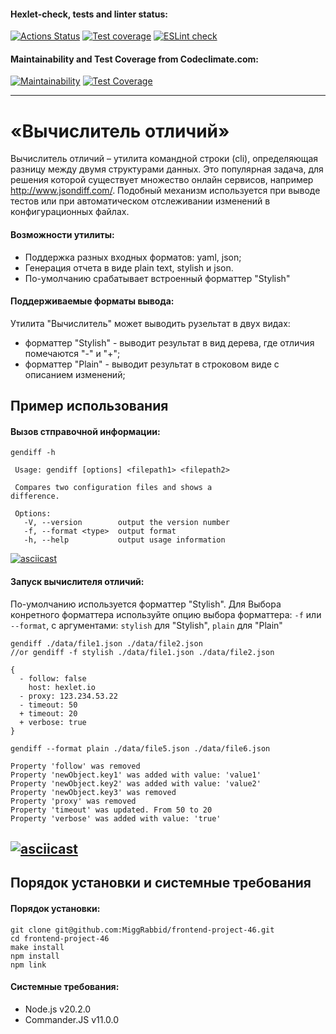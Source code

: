 #### Hexlet-check, tests and linter status:
[![Actions Status](https://github.com/MiggRabbid/frontend-project-46/workflows/hexlet-check/badge.svg)](https://github.com/MiggRabbid/frontend-project-46/actions)
[![Test coverage](https://github.com/MiggRabbid/frontend-project-46/actions/workflows/tests.yml/badge.svg)](https://github.com/MiggRabbid/frontend-project-46/actions/workflows/tests.yml)
[![ESLint check](https://github.com/MiggRabbid/frontend-project-46/actions/workflows/linter.yml/badge.svg)](https://github.com/MiggRabbid/frontend-project-46/actions/workflows/linter.yml)

#### Maintainability and Test Coverage from Codeclimate.com:
[![Maintainability](https://api.codeclimate.com/v1/badges/62a34a4f7555c071a64d/maintainability)](https://codeclimate.com/github/MiggRabbid/frontend-project-46/maintainability)
[![Test Coverage](https://api.codeclimate.com/v1/badges/62a34a4f7555c071a64d/test_coverage)](https://codeclimate.com/github/MiggRabbid/frontend-project-46/test_coverage)

---
# «Вычислитель отличий»
Вычислитель отличий – утилита командной строки (cli), определяющая разницу между двумя структурами данных.
Это популярная задача, для решения которой существует множество онлайн сервисов, например http://www.jsondiff.com/. Подобный механизм используется при выводе тестов или при автоматическом отслеживании изменений в конфигурационных файлах.

#### Возможности утилиты:
 - Поддержка разных входных форматов: yaml, json;
 - Генерация отчета в виде plain text, stylish и json.
 - По-умолчанию срабатывает встроенный форматтер "Stylish"

#### Поддерживаемые форматы вывода:
Утилита "Вычислитель" может выводить рузельтат в двух видах:
- форматтер "Stylish" - выводит результат в вид дерева, где отличия помечаются "-" и "+";
- форматтер "Plain" - выводит результат в строковом виде с описанием изменений;

## Пример использования
#### Вызов стправочной информации:
 ```
gendiff -h

  Usage: gendiff [options] <filepath1> <filepath2>

  Compares two configuration files and shows a
difference.

  Options:
    -V, --version        output the version number
    -f, --format <type>  output format
    -h, --help           output usage information
```
[![asciicast](https://asciinema.org/a/604451.svg)](https://asciinema.org/a/604451)

#### Запуск вычислителя отличий:
По-умолчанию используется форматтер "Stylish". Для Выбора конретного форматтера используйте опцию выбора форматтера: `-f` или `--format`, с аргументами: `stylish` для "Stylish", `plain` для "Plain"
```
gendiff ./data/file1.json ./data/file2.json
//or gendiff -f stylish ./data/file1.json ./data/file2.json

{
  - follow: false
    host: hexlet.io
  - proxy: 123.234.53.22
  - timeout: 50
  + timeout: 20
  + verbose: true
}
```
```
gendiff --format plain ./data/file5.json ./data/file6.json

Property 'follow' was removed
Property 'newObject.key1' was added with value: 'value1'
Property 'newObject.key2' was added with value: 'value2'
Property 'newObject.key3' was removed
Property 'proxy' was removed
Property 'timeout' was updated. From 50 to 20
Property 'verbose' was added with value: 'true'
```
[![asciicast](https://asciinema.org/a/605858.svg)](https://asciinema.org/a/605858)
---
## Порядок установки и системные требования
#### Порядок установки:
```
git clone git@github.com:MiggRabbid/frontend-project-46.git
cd frontend-project-46
make install
npm install
npm link
```

#### Системные требования:
- Node.js v20.2.0
- Commander.JS v11.0.0